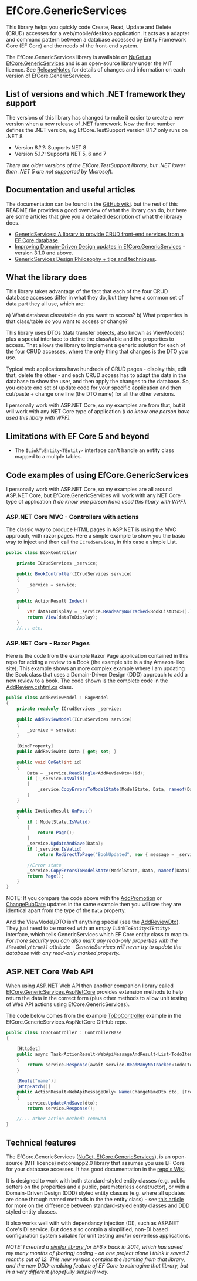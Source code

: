 # EfCore.GenericServices

This library helps you quickly code Create, Read, Update and Delete (CRUD) accesses for a web/mobile/desktop application. It acts as a adapter and command pattern between a database accessed by Entity Framework Core (EF Core) and the needs of the front-end system. 

The EfCore.GenericServices library is available on [NuGet as EfCore.GenericServices](https://www.nuget.org/packages/EfCore.GenericServices/) and is an open-source library under the MIT licence. See [ReleaseNotes](https://github.com/JonPSmith/EfCore.GenericServices/blob/master/ReleaseNotes.md) for details of changes and information on each version of EfCore.GenericServices.

## List of versions and which .NET framework they support

The versions of this library has changed to make it easier to create a new version when a new release of .NET farmework. Now the first number defines the .NET version, e.g EfCore.TestSupport version 8.?.? only runs on .NET 8. 

- Version 8.?.?: Supports NET 8
- Version 5.1.?: Supports NET 5, 6 and 7

_There are older versions of the EfCore.TestSupport library, but .NET lower than .NET 5 are not supported by Microsoft._

## Documentation and useful articles

The documentation can be found in the [GitHub wiki](https://github.com/JonPSmith/EfCore.GenericServices/wiki). but the rest of this README file provides a good overview of what the library can do, but here are some articles that give you a detailed description of what the libraray does.

* [GenericServices: A library to provide CRUD front-end services from a EF Core database](https://www.thereformedprogrammer.net/genericservices-a-library-to-provide-crud-front-end-services-from-a-ef-core-database/).
* [Improving Domain-Driven Design updates in EfCore.GenericServices](https://www.thereformedprogrammer.net/improving-domain-driven-design-updates-in-efcore-genericservices/) - version 3.1.0 and above.
* [GenericServices Design Philosophy + tips and techniques](https://www.thereformedprogrammer.net/genericservices-design-philosophy-tips-and-techniques/).


## What the library does

This library takes advantage of the fact that each of the four CRUD database accesses differ in what they do, but they have a common set of data part they all use, which are: 

a) What database class/table do you want to access?
b) What properties in that class/table do you want to access or change?

This library uses DTOs (data transfer objects, also known as ViewModels) plus a special interface to define the class/table and the properties to access.
That allows the library to implement a generic solution for each of the four CRUD accesses, where the only thing that changes is the DTO you use.

Typical web applications have hundreds of CRUD pages - display this, edit that, delete the other -
and each CRUD access has to adapt the data in the database to show the user, and then apply the changes to the database. 
So, you create one set of update code for your specific application and then cut/paste + change one line (the DTO name) for all the other versions. 

I personally work with ASP.NET Core, so my examples are from that, but it will work with any NET Core type of application
*(I do know one person have used this libary with WPF).*

## Limitations with EF Core 5 and beyond

- The `ILinkToEntity<TEntity>` interface can't handle an entity class mapped to a multple tables.

## Code examples of using EfCore.GenericServices

I personally work with ASP.NET Core, so my examples are all around ASP.NET Core, but EfCore.GenericServices will work with any NET Core type of application
*(I do know one person have used this libary with WPF).*

### ASP.NET Core MVC - Controllers with actions

The classic way to produce HTML pages in ASP.NET is using the MVC approach, with razor pages.
Here a simple example to show you the basic way to inject and then call the `ICrudServices`, in this case a simple List.

```csharp
public class BookController

    private ICrudServices _service;

    public BookController(ICrudServices service)
    {
        _service = service;
    }

    public ActionResult Index()
    {
        var dataToDisplay = _service.ReadManyNoTracked<BookListDto>().ToList()
        return View(dataToDisplay);
    }
    //... etc.
```

### ASP.NET Core - Razor Pages

Here is the code from the example Razor Page application contained in this repo for adding a review to a Book (the example site is a tiny Amazon-like site).
This example shows an more complex example where I am updating the Book class that uses a Domain-Driven Design (DDD) approach 
to add a new review to a book. The code shown is the complete code in the [AddReview.cshtml.cs](https://github.com/JonPSmith/EfCore.GenericServices/blob/master/RazorPageApp/Pages/Home/AddReview.cshtml.cs) class.

```csharp
public class AddReviewModel : PageModel
{
    private readonly ICrudServices _service;

    public AddReviewModel(ICrudServices service)
    {
        _service = service;
    }

    [BindProperty]
    public AddReviewDto Data { get; set; }

    public void OnGet(int id)
    {
        Data = _service.ReadSingle<AddReviewDto>(id);
        if (!_service.IsValid)
        {
            _service.CopyErrorsToModelState(ModelState, Data, nameof(Data));
        }
    }

    public IActionResult OnPost()
    {
        if (!ModelState.IsValid)
        {
            return Page();
        }
        _service.UpdateAndSave(Data);
        if (_service.IsValid)
            return RedirectToPage("BookUpdated", new { message = _service.Message});

        //Error state
        _service.CopyErrorsToModelState(ModelState, Data, nameof(Data));
        return Page();
    }
}
```

NOTE: If you compare the code above with the 
[AddPromotion](https://github.com/JonPSmith/EfCore.GenericServices/blob/master/RazorPageApp/Pages/Home/AddPromotion.cshtml.cs) or
[ChangePubDate](https://github.com/JonPSmith/EfCore.GenericServices/blob/master/RazorPageApp/Pages/Home/ChangePubDate.cshtml.cs)
updates in the same example then you will see they are identical apart from the type of the `Data` property.

And the ViewModel/DTO isn't anything special (see the 
[AddReviewDto](https://github.com/JonPSmith/EfCore.GenericServices/blob/master/ServiceLayer/HomeController/Dtos/AddReviewDto.cs)). 
They just need to be marked with an empty 
`ILinkToEntity<TEntity>` interface, which tells GenericServices which EF Core entity 
class to map to. *For more security you can also mark any read-only properties with the 
`[ReadOnly(true)]` attribute - GenericServices will never try to update the 
database with any read-only marked property.*

## ASP.NET Core Web API

When using ASP.NET Web API then another companion library called [EfCore.GenericServices.AspNetCore](https://github.com/JonPSmith/EfCore.GenericServices.AspNetCore)
provides extension methods to help return the data in the correct form (plus other methods to allow unit testing of Web API actions using EfCore.GenericServices).

The code below comes from the example [ToDoController](https://github.com/JonPSmith/EfCore.GenericServices.AspNetCore/blob/master/ExampleWebApi/Controllers/ToDoController.cs)
example in the EfCore.GenericServices.AspNetCore GitHub repo.

```csharp
public class ToDoController : ControllerBase
{

    [HttpGet]
    public async Task<ActionResult<WebApiMessageAndResult<List<TodoItem>>>> GetManyAsync([FromServices]ICrudServices service)
    {
        return service.Response(await service.ReadManyNoTracked<TodoItem>().ToListAsync());
    }

    [Route("name")]
    [HttpPatch()]
    public ActionResult<WebApiMessageOnly> Name(ChangeNameDto dto, [FromServices]ICrudServices service)
    {
        service.UpdateAndSave(dto);
        return service.Response();

    //... other action methods removed 
}
```


## Technical features
The EfCore.GenericServices ([NuGet, EfCore.GenericServices](https://www.nuget.org/packages/EfCore.GenericServices/)), is an open-source (MIT licence) netcoreapp2.0 library that assumes you use EF Core for your database accesses. It has good documentation in the [repo's Wiki](https://github.com/JonPSmith/EfCore.GenericServices/wiki).

It is designed to work with both standard-styled entity classes (e.g. public setters on the properties and a public, paremeterless constructor), or with a Domain-Driven Design (DDD) styled entity classes (e.g. where all updates are done through named methods in the the entity class) - see [this article](https://www.thereformedprogrammer.net/creating-domain-driven-design-entity-classes-with-entity-framework-core/) for more on the difference between standard-styled entity classes and DDD styled entity classes.

It also works well with with dependancy injection (DI), such as ASP.NET Core's DI service. But does also contain a simplified, non-DI based configuration system suitable for unit testing and/or serverless applications.

*NOTE: I created a [similar library](https://github.com/JonPSmith/GenericServices)
for EF6.x back in 2014, which has saved my many months of (boring) coding - on one project alone I think it saved 2 months out of 12.
This new version contains the learning from that library, and the new DDD-enabling feature of EF Core to reimagine that library, but in a very different (hopefully simpler) way.*
